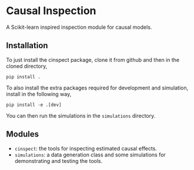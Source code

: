 Causal Inspection
=================

A Scikit-learn inspired inspection module for causal models.

Installation
------------

To just install the cinspect package, clone it from github and then in the
cloned directory,

    pip install .

To also install the extra packages required for development and simulation,
install in the following way,

    pip install -e .[dev]

You can then run the simulations in the `simulations` directory.


Modules
-------

- `cinspect`: the tools for inspecting estimated causal effects.
- `simulations`: a data generation class and some simulations for demonstrating
    and testing the tools.
